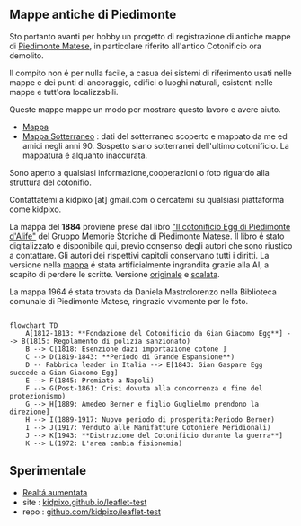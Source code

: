 ## Mappe antiche di Piedimonte 

Sto portanto avanti per hobby un progetto di registrazione di antiche mappe di [Piedimonte Matese](https://it.wikipedia.org/wiki/Piedimonte_Matese), in particolare riferito all'antico Cotonificio ora demolito.

Il compito non é per nulla facile, a casua dei sistemi di riferimento usati nelle mappe e dei punti di ancoraggio, edifici o luoghi naturali, esistenti nelle mappe e tutt'ora localizzabili.

Queste mappe mappe un modo per mostrare questo lavoro e avere aiuto.

- [Mappa](map.html)
- [Mappa Sotterraneo](map_underground.html) : dati del sotterraneo scoperto e mappato da me ed amici negli anni 90. Sospetto siano sotterranei dell'ultimo cotonificio. La mappatura é alquanto inaccurata.

Sono aperto a qualsiasi informazione,cooperazioni o foto riguardo alla struttura del cotonifio.

Contattatemi a kidpixo [at] gmail.com o cercatemi su qualsiasi piattaforma come kidpixo.

La mappa del **1884** proviene prese dal libro ["Il cotonificio Egg di Piedimonte d'Alife"](https://drive.google.com/file/d/1h53BRzBEh_saqBUhcvaPWc-PPpT_DO9n/view?usp=drive_link) del Gruppo Memorie Storiche di Piedimonte Matese.
Il libro é stato digitalizzato e disponibile qui, previo consenso degli autori che sono riustico a contattare.
Gli autori dei rispettivi capitoli conservano tutti i diritti.
La versione nella [mappa](map.html) é stata artificialmente ingrandita grazie alla AI, a scapito di perdere le scritte.
Versione [originale](images/1884.jpg) e [scalata](1884_enanched.jpg).

La mappa 1964 é stata trovata da Daniela Mastrolorenzo nella Biblioteca comunale di Piedimonte Matese, ringrazio vivamente per le foto.

```mermaid

flowchart TD
    A[1812-1813: **Fondazione del Cotonificio da Gian Giacomo Egg**] --> B(1815: Regolamento di polizia sanzionato)
    B --> C[1818: Esenzione dazi importazione cotone ]
    C --> D(1819-1843: **Periodo di Grande Espansione**)
    D -- Fabbrica leader in Italia --> E[1843: Gian Gaspare Egg succede a Gian Giacomo Egg]
    E --> F(1845: Premiato a Napoli)
    F --> G(Post-1861: Crisi dovuta alla concorrenza e fine del protezionismo)
    G --> H[1889: Amedeo Berner e figlio Guglielmo prendono la direzione]
    H --> I(1889-1917: Nuovo periodo di prosperità:Periodo Berner)
    I --> J(1917: Venduto alle Manifatture Cotoniere Meridionali)
    J --> K[1943: **Distruzione del Cotonificio durante la guerra**]
    K --> L(1972: L'area cambia fisionomia)

```

## Sperimentale

- [Realtá aumentata](ar.html)
- site : [kidpixo.github.io/leaflet-test](https://kidpixo.github.io/leaflet-test)
- repo : [github.com/kidpixo/leaflet-test](https://github.com/kidpixo/leaflet-test)

